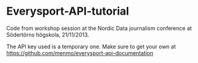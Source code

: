 Everysport-API-tutorial
=======================

Code from workshop session at the Nordic Data journalism conference at Södertörns högskola, 21/11/2013.

The API key used is a temporary one. Make sure to get your own at https://github.com/menmo/everysport-api-documentation
